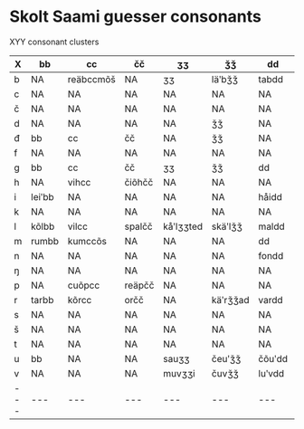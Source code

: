 # Skolt Saami guesser consonants

XYY consonant clusters

|X|bb|cc|čč|ʒʒ|ǯǯ|dd|đđ|gg|ǧǧ|jj|kk|ǩǩ|ll|llj|mm|nn|nnj|ŋŋ|pp|rr|ss|šš|tt|vv|
|---|---|---|---|---|---|---|---|---|---|---|---|---|---|---|---|---|---|---|---|---|---|---|---|---|
|b|NA|reäbccmõš|NA|ʒʒ|läʹbǯǯ|tabdd|NA|NA|NA|kõbjj|NA|NA|jabll|NA|NA|NA|NA|NA|NA|njuõbrr|NA|NA|lõbttmõš|NA|
|c|NA|NA|NA|NA|NA|NA|NA|NA|NA|NA|čockk|njuäʹcǩǩ|NA|NA|NA|NA|NA|NA|NA|NA|NA|NA|tt|NA|
|č|NA|NA|NA|NA|NA|NA|NA|NA|NA|NA|päčkkmõš|ǩǩ|NA|NA|ročmmsallaš|NA|NA|NA|NA|NA|NA|NA|NA|NA|
|d|NA|NA|NA|NA|ǯǯ|NA|NA|gg|ǧǧ|jj|kk|ǩǩ|ll|llj|mm|nn|nnj|ŋŋ|pp|rr|ss|šš|tt|vv|
|đ|bb|cc|čč|NA|ǯǯ|NA|NA|gg|ǧǧ|jj|kk|ǩǩ|ll|llj|mm|nn|nnj|ŋŋ|pp|rr|ss|šš|tt|pađvv|
|f|NA|NA|NA|NA|NA|NA|NA|NA|NA|jj|kk|ǩǩ|NA|NA|NA|NA|NA|NA|pp|rr|ss|šš|loftt|NA|
|g|bb|cc|čč|ʒʒ|ǯǯ|dd|đđ|NA|NA|jj|NA|NA|NA|NA|mm|nn|nnj|ŋŋ|pp|igrr|ss|šš|tt|vv|
|h|NA|vihcc|čiõhčč|NA|NA|NA|NA|NA|NA|ohjjeed|vihkk|NA|juhll|NA|tohmmad|ǩeähnnad|NA|NA|NA|NA|ǩihss|vähšš|õhtt|NA|
|i|leiʹbb|NA|NA|NA|NA|håidd|NA|peigg|äiʹǧǧ|NA|veikkjed|päiʹǩǩ|seiʹlleed|NA|väimm|meinnai|NA|vuõiŋŋi|greipp|kåirr|reiss|NA|peittsânji|peiʹvv|
|k|NA|NA|NA|NA|NA|NA|NA|NA|NA|NA|NA|NA|NA|NA|NA|NA|NA|NA|NA|NA|fakss|NA|aktt|NA|
|l|kõlbb|vilcc|spalčč|kåʹlʒʒted|skäʹlǯǯ|maldd|NA|algg|ǧǧ|oljj|palkk|mieʹlǩǩ|NA|NA|malmm|nn|nnj|õlŋŋ|pp|rr|imbulss|šš|asfaltt|kalvv|
|m|rumbb|kumccõs|NA|NA|NA|dd|đđ|gg|ǧǧ|jj|Dimkk|ǩǩ|ll|llj|NA|kolumnn|nnj|ŋŋ|limpp|NA|Sämssan|romšš|NA|NA|
|n|NA|NA|NA|NA|NA|fondd|NA|kanggmõš|ǧǧ|linjj|jankk|ǩǩ|NA|NA|NA|NA|NA|NA|NA|NA|linss|NA|mintt|NA|
|ŋ|NA|NA|NA|NA|NA|NA|NA|haŋgg|ǧǧ|jj|luŋkk|kruʹŋǩǩ|ll|llj|mm|NA|NA|NA|pp|rr|ss|šš|tt|NA|
|p|NA|cuõpcc|reäpčč|NA|NA|NA|NA|NA|NA|NA|kk|tåʹpǩǩ|NA|NA|NA|NA|NA|NA|NA|NA|lipss|vipšš|lõptt|NA|
|r|tarbb|kõrcc|orčč|NA|käʹrǯǯad|vardd|đđ|njargg|veʹrǧǧ|ǩeʹrjj|kurkk|tåʹrǩǩ|NA|NA|normm|modernn|NA|jõrŋŋ|harpp|NA|kurss|miršš|põrtt|parvv|
|s|NA|NA|NA|NA|NA|NA|NA|NA|NA|NA|tiskk|veäʹsǩǩ|NA|NA|lõsmm|täʹsnn|NA|NA|pispp|NA|NA|NA|lõstt|tosvveei|
|š|NA|NA|NA|NA|NA|NA|NA|NA|NA|NA|juškk|leʹšǩǩ|NA|NA|pašmm|võšnn|NA|NA|NA|NA|NA|NA|moštt|käʹšvv|
|t|NA|NA|NA|NA|NA|NA|NA|NA|NA|NA|kotkk|mäʹtǩǩ|NA|NA|rytmm|pietnn|NA|NA|NA|NA|NA|NA|NA|NA|
|u|bb|NA|NA|sauʒʒ|čeuʹǯǯ|čõuʹdd|đđ|reâugg|riuʹǧǧi|čåuʹjj|kk|tåuʹǩǩ|ll|llj|mm|käuʹnn|nnj|rouʹŋŋel|pp|jäuʹrr|ss|šš|tt|vv|
|v|NA|NA|NA|muvʒʒi|čuvǯǯ|luʹvdd|livđđ|NA|juʹvǧǧeed|uvjj|lavkk|cuʹvǩǩeed|vuʹvll|NA|NA|tuʹvnn|NA|NA|NA|puʹvrr|NA|NA|tivtt|NA|
|---|---|---|---|---|---|---|---|---|---|---|---|---|---|---|---|---|---|---|---|---|---|---|---|---|



